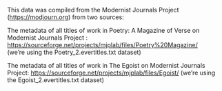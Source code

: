 This data was compiled from the Modernist Journals Project (https://modjourn.org) from two sources: 

The metadata of all titles of work in Poetry: A Magazine of Verse on Modernist Journals Project : https://sourceforge.net/projects/mjplab/files/Poetry%20Magazine/  
(we’re using the Poetry_2.evertitles.txt dataset)

The metadata of all titles of work in The Egoist on Modernist Journals Project: 
https://sourceforge.net/projects/mjplab/files/Egoist/
(we’re using the Egoist_2.evertitles.txt dataset)
